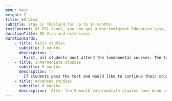 ```yaml
---
menu: main
weight: 2
title: ED Visa
subtitle: Stay in Thailand for up to 14 months!
textContent: At RTL Scool, you can get a Non-immigrant Education visa, allowing you to stay in Thailand while studying the Thai language. Contact us to find out more, we will help with any paperwork!
durationTitle: ED Visa and extensions
durationCards:
    - title: Basic studies
      subtitle: 3 months
      description: |-
        First, all students must attend the fundamental courses. The total duration of these courses is 3 months. After 3 months students will be taken to the Ministry of Education for a brief test to prove their skills.
    - title: Intermediate studies
      subtitle: 5 months
      description: |-
        If students pass the test and would like to continue their studies with an intermediate ED visa for 5 more months, RTL will file an extension for them.
    - title: Advanced studies
      subtitle: 6 months
      description:  After the 5-month intermediate studies have been completed, students can apply for the advanced ED visa for 6 more months.
---
```

